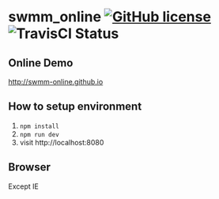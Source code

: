 # swmm_online [![GitHub license](https://img.shields.io/badge/license-MIT-blue.svg)](https://github.com/superchen14/swmm-online/blob/master/LICENCE) ![TravisCI Status](https://www.travis-ci.org/superchen14/swmm-online.svg?branch=master)

## Online Demo
http://swmm-online.github.io

## How to setup environment

1. `npm install`
2. `npm run dev`
3. visit http://localhost:8080

## Browser
Except IE